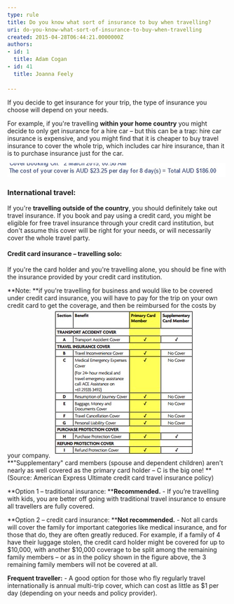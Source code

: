 ```yaml
---
type: rule
title: Do you know what sort of insurance to buy when travelling?
uri: do-you-know-what-sort-of-insurance-to-buy-when-travelling
created: 2015-04-28T06:44:21.0000000Z
authors:
- id: 1
  title: Adam Cogan
- id: 41
  title: Joanna Feely

---
```


If you decide to get insurance for your trip, the type of insurance you choose will depend on your needs. 

For example, if you're travelling **within your home country** you might decide to only get insurance for a hire car – but this can be a trap: hire car insurance is expensive, and you might find that it is cheaper to buy travel insurance to cover the whole trip, which includes car hire insurance, than it is to purchase insurance just for the car. 

 ![ Bad example - Getting insurance through the car hire provider, with AUD$6,000 excess, is $23.25/day![private-travel-insurance.jpg](575bdf_private-travel-insurance.jpg) ](53a2eb_hire-car-provided-insurance.jpg)  
### International travel:

If you're **travelling outside of the country**, you should definitely take out travel insurance. If you book and pay using a credit card, you might be eligible for free travel insurance through your credit card institution, but don't assume this cover will be right for your needs, or will necessarily cover the whole travel party.

#### Credit card insurance – travelling solo:

If you're the card holder and you're travelling alone, you should be fine with the insurance provided by your credit card institution.

**Note: **if you're travelling for business and would like to be covered under credit card insurance, you will have to pay for the trip on your own credit card to get the coverage, and then be reimbursed for the costs by your company.
![ Good example – but only if you're travelling by yourself](ccb9e6_credit-card-insurance-coverage-table.jpg)
**"Supplementary" card members (spouse and dependent children) aren't nearly as well covered as the primary card holder – C is the big one! ** (Source: American Express Ultimate credit card travel insurance policy)

**Option 1 – traditional insurance: ****Recommended.** - If you’re travelling with kids, you are better off going with traditional travel insurance to ensure all travellers are fully covered.

**Option 2 – credit card insurance: ****Not recommended.** - Not all cards will cover the family for important categories like medical insurance, and for those that do, they are often greatly reduced. For example, if a family of 4 have their luggage stolen, the credit card holder might be covered for up to $10,000, with another $10,000 coverage to be split among the remaining family members – or as in the policy shown in the figure above, the 3 remaining family members will not be covered at all.

**Frequent traveller:** - A good option for those who fly regularly travel internationally is annual multi-trip cover, which can cost as little as $1 per day (depending on your needs and policy provider).
